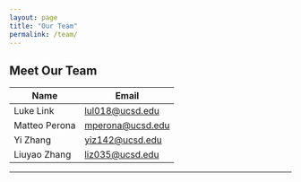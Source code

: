 ```yaml
---
layout: page
title: "Our Team"
permalink: /team/
---
```

## Meet Our Team

| Name | Email |
|------|-------|
| Luke Link | [lul018@ucsd.edu](mailto:lul018@ucsd.edu) |
| Matteo Perona | [mperona@ucsd.edu](mailto:mperona@ucsd.edu) |
| Yi Zhang | [yiz142@ucsd.edu](mailto:yiz142@ucsd.edu) |
| Liuyao Zhang | [liz035@ucsd.edu](mailto:liz035@ucsd.edu) |

---
